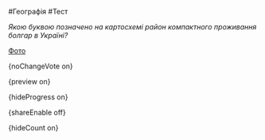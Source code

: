#Географія #Тест

*Якою буквою позначено на картосхемі район компактного проживання болгар в Україні?*

[Фото](https://zno.osvita.ua//doc/images/znotest/29/2914/163143_23.jpg)

{noChangeVote on}

{preview on}

{hideProgress on}

{shareEnable off}

{hideCount on}

